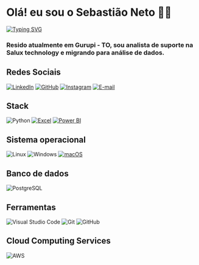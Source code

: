 # Olá! eu sou o Sebastião Neto 👋🏻
[![Typing SVG](https://readme-typing-svg.herokuapp.com/?color=fff&size=35&center=true&vCenter=true&width=1000&lines=Bem+vindo+ao+meu+perfil+do+GitHub!+:%29)](https://git.io/typing-svg)

### Resido atualmente em Gurupi - TO, sou analista de suporte na Salux technology e migrando para análise de dados.



## Redes Sociais

[![LinkedIn](https://img.shields.io/badge/LinkedIn-0077B5?style=for-the-badge&logo=linkedin&logoColor=fff)](https://www.linkedin.com/in/sebastiaonetolima/)
[![GitHub](https://img.shields.io/badge/GitHub-100000?style=for-the-badge&logo=github&logoColor=white)](https://github.com/netocodedev)
[![Instagram](https://img.shields.io/badge/-Instagram-%23E4405F?style=for-the-badge&logo=instagram&logoColor=white)](https://www.instagram.com/netocode.dev/)
[![E-mail](https://img.shields.io/badge/-Email-000?style=for-the-badge&logo=microsoft-outlook&logoColor=007BFF)](mailto:sebastiaofx@hotmail.com)

## Stack
![Python](https://img.shields.io/badge/python-3670A0?style=for-the-badge&logo=python&logoColor=ffdd54)
[![Excel](https://img.shields.io/badge/Excel-217346?style=for-the-badge&logo=microsoft-excel&logoColor=white)](https://www.microsoft.com/en-us/microsoft-365/excel)
[![Power BI](https://img.shields.io/badge/Power_BI-F2C811?style=for-the-badge&logo=power-bi&logoColor=black)](https://powerbi.microsoft.com/)

## Sistema operacional
![Linux](https://img.shields.io/badge/Linux-0D1117?style=for-the-badge&logo=linux&logoColor=FCC624)
![Windows](https://img.shields.io/badge/Windows-0D1117?style=for-the-badge&logo=windows&logoColor=2CA5E0)
[![macOS](https://img.shields.io/badge/macOS-0D1117?style=for-the-badge&logo=apple&logoColor=white)](https://www.apple.com/macos/)

## Banco de dados
![PostgreSQL](https://img.shields.io/badge/PostgreSQL-0D1117?style=for-the-badge&logo=postgresql)

## Ferramentas
![Visual Studio Code](https://img.shields.io/badge/-Visual%20Studio%20Code-0D1117?style=for-the-badge&logo=visual-studio-code&logoColor=007ACC&labelColor=0D1117)
![Git](https://img.shields.io/badge/-Git-0D1117?style=for-the-badge&logo=git&labelColor=0D1117)
![GitHub](https://img.shields.io/badge/-GitHub-0D1117?style=for-the-badge&logo=github&labelColor=0D1117)


## Cloud Computing Services
![AWS](https://img.shields.io/badge/AWS-0D1117?style=for-the-badge&logo=amazon-aws&logoColor=white)




